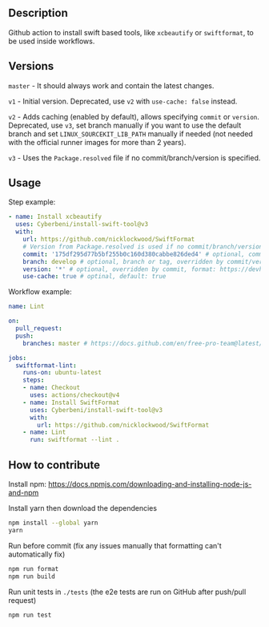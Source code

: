 ## Description

Github action to install swift based tools, like `xcbeautify` or `swiftformat`, to be used inside workflows.

## Versions

`master` - It should always work and contain the latest changes.

`v1` - Initial version. Deprecated, use `v2` with `use-cache: false` instead.

`v2` - Adds caching (enabled by default), allows specifying `commit` or `version`. Deprecated, use `v3`, set branch manually if you want to use the default branch and set `LINUX_SOURCEKIT_LIB_PATH` manually if needed (not needed with the official runner images for more than 2 years).

`v3` - Uses the `Package.resolved` file if no commit/branch/version is specified.

## Usage

Step example:
```yaml
- name: Install xcbeautify
  uses: Cyberbeni/install-swift-tool@v3
  with:
    url: https://github.com/nicklockwood/SwiftFormat
    # Version from Package.resolved is used if no commit/branch/version is provided.
    commit: '175df295d77b5bf255b0c160d380cabbe826ded4' # optional, commit hash
    branch: develop # optional, branch or tag, overridden by commit/version
    version: '*' # optional, overridden by commit, format: https://devhints.io/semver
    use-cache: true # optinal, default: true
```

Workflow example:
```yaml
name: Lint

on: 
  pull_request:
  push:
    branches: master # https://docs.github.com/en/free-pro-team@latest/actions/guides/caching-dependencies-to-speed-up-workflows#restrictions-for-accessing-a-cache

jobs:
  swiftformat-lint:
    runs-on: ubuntu-latest
    steps:
    - name: Checkout
      uses: actions/checkout@v4
    - name: Install SwiftFormat
      uses: Cyberbeni/install-swift-tool@v3
      with:
        url: https://github.com/nicklockwood/SwiftFormat
    - name: Lint
      run: swiftformat --lint .
```

## How to contribute

Install npm: https://docs.npmjs.com/downloading-and-installing-node-js-and-npm

Install yarn then download the dependencies
```bash
npm install --global yarn
yarn
```

Run before commit (fix any issues manually that formatting can't automatically fix)
```bash
npm run format
npm run build
```

Run unit tests in `./tests` (the e2e tests are run on GitHub after push/pull request)
```bash
npm run test
```
